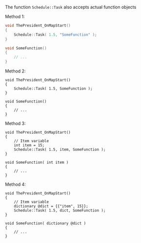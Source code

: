 The function `Schedule::Task` also accepts actual function objects

Method 1:
```cpp
void ThePresident_OnMapStart()
{
	Schedule::Task( 1.5, "SomeFunction" );
}

void SomeFunction()
{
	// ...
}
```

Method 2:
```
void ThePresident_OnMapStart()
{
	Schedule::Task( 1.5, SomeFunction );
}

void SomeFunction()
{
	// ...
}
```

Method 3:
```
void ThePresident_OnMapStart()
{
	// Item variable
	int item = 15;
	Schedule::Task( 1.5, item, SomeFunction );
}

void SomeFunction( int item )
{
	// ...
}
```

Method 4:
```
void ThePresident_OnMapStart()
{
	// Item variable
	dictionary @dict = {{"item", 15}};
	Schedule::Task( 1.5, dict, SomeFunction );
}

void SomeFunction( dictionary @dict )
{
	// ...
}
```

